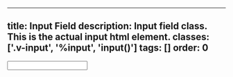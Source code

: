 <!--
 *              Copyright (c) 2025 Visa, Inc.
 *
 * Licensed under the Apache License, Version 2.0 (the "License");
 * you may not use this file except in compliance with the License.
 * You may obtain a copy of the License at
 *
 *         http://www.apache.org/licenses/LICENSE-2.0
 *
 * Unless required by applicable law or agreed to in writing, software
 * distributed under the License is distributed on an "AS IS" BASIS,
 * WITHOUT WARRANTIES OR CONDITIONS OF ANY KIND, either express or implied.
 * See the License for the specific language governing permissions and
 * limitations under the License.
 *
 -->
---
title: Input Field
description: Input field class. This is the actual input html element. 
classes: ['.v-input', '%input', 'input()']
tags: []
order: 0
---

<input aria-labelledby="input-message-test-0" class="v-input" id="input-test-00" name="text-input-field" style="--v-input-border-color: var(--palette-default-border)" type="text"/>
